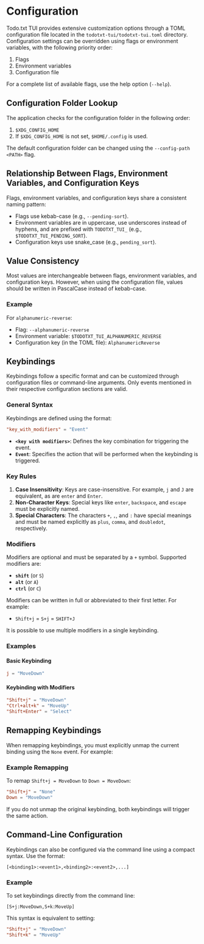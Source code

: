 # Configuration

Todo.txt TUI provides extensive customization options through a TOML configuration file located in the `todotxt-tui/todotxt-tui.toml` directory. Configuration settings can be overridden using flags or environment variables, with the following priority order: 

1. Flags  
2. Environment variables  
3. Configuration file  

For a complete list of available flags, use the help option (`--help`).

## Configuration Folder Lookup

The application checks for the configuration folder in the following order:

1. `$XDG_CONFIG_HOME`  
2. If `$XDG_CONFIG_HOME` is not set, `$HOME/.config` is used.  

The default configuration folder can be changed using the `--config-path <PATH>` flag.

## Relationship Between Flags, Environment Variables, and Configuration Keys

Flags, environment variables, and configuration keys share a consistent naming pattern:

- Flags use kebab-case (e.g., `--pending-sort`).  
- Environment variables are in uppercase, use underscores instead of hyphens, and are prefixed with `TODOTXT_TUI_` (e.g., `$TODOTXT_TUI_PENDING_SORT`).  
- Configuration keys use snake_case (e.g., `pending_sort`).  

## Value Consistency

Most values are interchangeable between flags, environment variables, and configuration keys. However, when using the configuration file, values should be written in PascalCase instead of kebab-case.

### Example

For `alphanumeric-reverse`:
- Flag: `--alphanumeric-reverse`  
- Environment variable: `$TODOTXT_TUI_ALPHANUMERIC_REVERSE`  
- Configuration key (in the TOML file): `AlphanumericReverse`

## Keybindings

Keybindings follow a specific format and can be customized through configuration files or command-line arguments. Only events mentioned in their respective configuration sections are valid.

### General Syntax

Keybindings are defined using the format:

```toml
"key_with_modifiers" = "Event"
```

- **`<key with modifiers>`**: Defines the key combination for triggering the event.
- **`Event`**: Specifies the action that will be performed when the keybinding is triggered.

### Key Rules

1. **Case Insensitivity**: Keys are case-insensitive. For example, `j` and `J` are equivalent, as are `enter` and `Enter`.
2. **Non-Character Keys**: Special keys like `enter`, `backspace`, and `escape` must be explicitly named.
3. **Special Characters**: The characters `+`, `,`, and `:` have special meanings and must be named explicitly as `plus`, `comma`, and `doubledot`, respectively.

### Modifiers

Modifiers are optional and must be separated by a `+` symbol. Supported modifiers are:

- **`shift`** (or `S`)
- **`alt`** (or `A`)
- **`ctrl`** (or `C`)

Modifiers can be written in full or abbreviated to their first letter. For example:

- `Shift+j` = `S+j` = `SHIFT+J`

It is possible to use multiple modifiers in a single keybinding.

### Examples

#### Basic Keybinding

```toml
j = "MoveDown"
```

#### Keybinding with Modifiers

```toml
"Shift+j" = "MoveDown"
"Ctrl+alt+k" = "MoveUp"
"Shift+Enter" = "Select" 
```

## Remapping Keybindings

When remapping keybindings, you must explicitly unmap the current binding using the `None` event. For example:

### Example Remapping

To remap `Shift+j = MoveDown` to `Down = MoveDown`:

```toml
"Shift+j" = "None"
Down = "MoveDown"
```

If you do not unmap the original keybinding, both keybindings will trigger the same action.

## Command-Line Configuration

Keybindings can also be configured via the command line using a compact syntax. Use the format:

```plaintext
[<binding1>:<event1>,<binding2>:<event2>,...]
```

### Example

To set keybindings directly from the command line:

```plaintext
[S+j:MoveDown,S+k:MoveUp]
```

This syntax is equivalent to setting:

```toml
"Shift+j" = "MoveDown"
"Shift+k" = "MoveUp"
```



